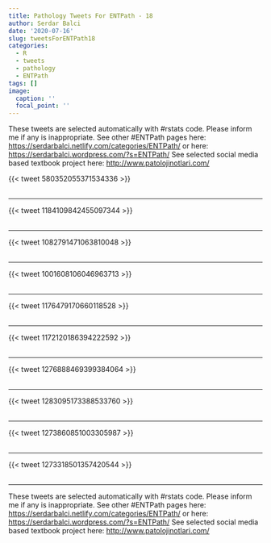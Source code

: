 ```yaml
---
title: Pathology Tweets For ENTPath - 18
author: Serdar Balci
date: '2020-07-16'
slug: tweetsForENTPath18
categories:
  - R
  - tweets
  - pathology
  - ENTPath
tags: []
image:
  caption: ''
  focal_point: ''
---
```



These tweets are selected automatically with #rstats code. Please inform me if any is inappropriate.
See other #ENTPath pages here: https://serdarbalci.netlify.com/categories/ENTPath/  or here: https://serdarbalci.wordpress.com/?s=ENTPath/ 
See selected social media based textbook project here: http://www.patolojinotlari.com/

{{< tweet 580352055371534336 >}}
<br>
<br>
<hr>
{{< tweet 1184109842455097344 >}}
<br>
<br>
<hr>
{{< tweet 1082791471063810048 >}}
<br>
<br>
<hr>
{{< tweet 1001608106046963713 >}}
<br>
<br>
<hr>
{{< tweet 1176479170660118528 >}}
<br>
<br>
<hr>
{{< tweet 1172120186394222592 >}}
<br>
<br>
<hr>
{{< tweet 1276888469399384064 >}}
<br>
<br>
<hr>
{{< tweet 1283095173388533760 >}}
<br>
<br>
<hr>
{{< tweet 1273860851003305987 >}}
<br>
<br>
<hr>
{{< tweet 1273318501357420544 >}}
<br>
<br>
<hr>


These tweets are selected automatically with #rstats code. Please inform me if any is inappropriate.
See other #ENTPath pages here: https://serdarbalci.netlify.com/categories/ENTPath/  or here: https://serdarbalci.wordpress.com/?s=ENTPath/ 
See selected social media based textbook project here: http://www.patolojinotlari.com/
